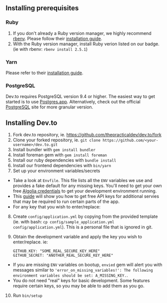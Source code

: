 ## Installing prerequisites

### Ruby

1.  If you don't already a Ruby version manager, we highly recommend [rbenv](https://github.com/rbenv/rbenv). Please follow their [installation guide](https://github.com/rbenv/rbenv#installation).
2.  With the Ruby version manager, install Ruby verion listed on our badge. (ie with rbenv: `rbenv install 2.5.1`)

### Yarn

Please refer to their [installation guide](https://yarnpkg.com/en/docs/install).

### PostgreSQL

Dev.to requires PostgreSQL version 9.4 or higher. The easiest way to get started is to use [Postgres.app](https://postgresapp.com/). Alternatively, check out the official [PostgreSQL](https://www.postgresql.org/) site for more granular version.

## Installing Dev.to

1.  Fork dev.to repository, ie. https://github.com/thepracticaldev/dev.to/fork
2.  Clone your forked repository, ie. `git clone https://github.com/<your-username>/dev.to.git`
3.  Install bundler with `gem install bundler`
4.  Install foreman gem with `gem install foreman`
5.  Install our ruby dependencies with `bundle install`
6.  Install our frontend dependencies with `bin/yarn`
7.  Set up your environment variables/secrets

* Take a look at `Envfile`. This file lists all the `ENV` variables we use and provides a fake default for any missing keys. You'll need to get your own free [Algolia credentials](http://docs.dev.to/get-api-keys-dev-env/#algolia) to get your development environment running.
* This [guide](http://docs.dev.to/get-api-keys-dev-env/) will show you how to get free API keys for additional servies that may be required to run certain parts of the app.
* For any key that you wish to enter/replace:

8.  Create `config/application.yml` by copying from the provided template (ie. with bash: `cp config/sample_application.yml config/application.yml`). This is a personal file that is ignored in git.
9.  Obtain the development variable and apply the key you wish to enter/replace. ie:

    ```
    GITHUB_KEY: "SOME_REAL_SECURE_KEY_HERE"
    GITHUB_SECRET: "ANOTHER_REAL_SECURE_KEY_HERE"
    ```

* If you are missing `ENV` variables on bootup, `envied` gem will alert you with messages similar to `'error_on_missing_variables!': The following environment variables should be set: A_MISSING_KEY.`.
* You do not need "real" keys for basic development. Some features require certain keys, so you may be able to add them as you go.

10. Run `bin/setup`
